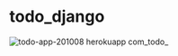 # todo_django




![todo-app-201008 herokuapp com_todo_](https://user-images.githubusercontent.com/55049751/95534008-aa28da00-0a1f-11eb-9d15-b0f4dad179ae.png)
